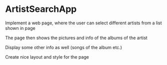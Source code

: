 # ArtistSearchApp

Implement a web page, where the user can select different artists from a list shown in page

The page then shows the pictures and info of the albums of the artist

Display some other info as well (songs of the album etc.)

Create nice layout and style for the page
